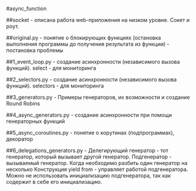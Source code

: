 #async_function 

##socket - описана работа web-приложения на низком уровне. Сокет и роут.

##original.py - понятие о блокирующих функциях (остановка выполнения программы до получения результата из функции) - постановка проблемы

##1_event_loop.py - создание асинхронности (независимого вызова функций). select - для мониторинга

##2_selectors.py - создание асинхронности (независимого вызова функций). selectors - для мониторинга

##3_generators.py - Примеры генераторов, их возможности и создание Round Robins

##4_async_generators.py - создание асинхронности при помощи генераторных функций

##5_async_coroutines.py - понятие о корутинах (подпрограммах), декоратор

##6_delegations_generators.py - Делегирующий генератор - тот генератор, который вызывает другой генератор. Подгенератор - вызываемый генератор. Когда необходимо разбить один генератор на несколько
Конструкция yield from - управляет работой подгенератора. Можно не использовать инициализацию подгенератора, так как содержит в себе его инициализацию.